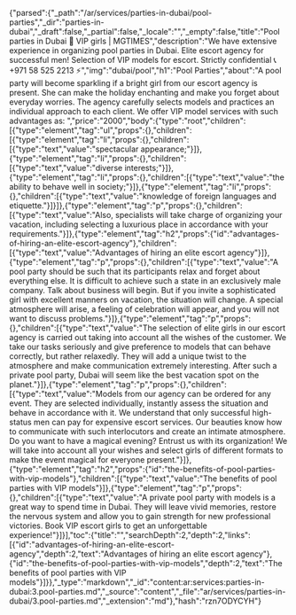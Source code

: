 {"parsed":{"_path":"/ar/services/parties-in-dubai/pool-parties","_dir":"parties-in-dubai","_draft":false,"_partial":false,"_locale":"","_empty":false,"title":"Pool parties in Dubai 🖤 VIP girls | MGTIMES","description":"We have extensive experience in organizing pool parties in Dubai. Elite escort agency for successful men! Selection of VIP models for escort. Strictly confidential 📞 +971 58 525 2213 ⚡","img":"dubai/pool","h1":"Pool Parties","about":"A pool party will become sparkling if a bright girl from our escort agency is present. She can make the holiday enchanting and make you forget about everyday worries. The agency carefully selects models and practices an individual approach to each client. We offer VIP model services with such advantages as: ","price":"2000","body":{"type":"root","children":[{"type":"element","tag":"ul","props":{},"children":[{"type":"element","tag":"li","props":{},"children":[{"type":"text","value":"spectacular appearance;"}]},{"type":"element","tag":"li","props":{},"children":[{"type":"text","value":"diverse interests;"}]},{"type":"element","tag":"li","props":{},"children":[{"type":"text","value":"the ability to behave well in society;"}]},{"type":"element","tag":"li","props":{},"children":[{"type":"text","value":"knowledge of foreign languages and etiquette."}]}]},{"type":"element","tag":"p","props":{},"children":[{"type":"text","value":"Also, specialists will take charge of organizing your vacation, including selecting a luxurious place in accordance with your requirements."}]},{"type":"element","tag":"h2","props":{"id":"advantages-of-hiring-an-elite-escort-agency"},"children":[{"type":"text","value":"Advantages of hiring an elite escort agency"}]},{"type":"element","tag":"p","props":{},"children":[{"type":"text","value":"A pool party should be such that its participants relax and forget about everything else. It is difficult to achieve such a state in an exclusively male company. Talk about business will begin. But if you invite a sophisticated girl with excellent manners on vacation, the situation will change. A special atmosphere will arise, a feeling of celebration will appear, and you will not want to discuss problems."}]},{"type":"element","tag":"p","props":{},"children":[{"type":"text","value":"The selection of elite girls in our escort agency is carried out taking into account all the wishes of the customer. We take our tasks seriously and give preference to models that can behave correctly, but rather relaxedly. They will add a unique twist to the atmosphere and make communication extremely interesting. After such a private pool party, Dubai will seem like the best vacation spot on the planet."}]},{"type":"element","tag":"p","props":{},"children":[{"type":"text","value":"Models from our agency can be ordered for any event. They are selected individually, instantly assess the situation and behave in accordance with it. We understand that only successful high-status men can pay for expensive escort services. Our beauties know how to communicate with such interlocutors and create an intimate atmosphere. Do you want to have a magical evening? Entrust us with its organization! We will take into account all your wishes and select girls of different formats to make the event magical for everyone present."}]},{"type":"element","tag":"h2","props":{"id":"the-benefits-of-pool-parties-with-vip-models"},"children":[{"type":"text","value":"The benefits of pool parties with VIP models"}]},{"type":"element","tag":"p","props":{},"children":[{"type":"text","value":"A private pool party with models is a great way to spend time in Dubai. They will leave vivid memories, restore the nervous system and allow you to gain strength for new professional victories. Book VIP escort girls to get an unforgettable experience!"}]}],"toc":{"title":"","searchDepth":2,"depth":2,"links":[{"id":"advantages-of-hiring-an-elite-escort-agency","depth":2,"text":"Advantages of hiring an elite escort agency"},{"id":"the-benefits-of-pool-parties-with-vip-models","depth":2,"text":"The benefits of pool parties with VIP models"}]}},"_type":"markdown","_id":"content:ar:services:parties-in-dubai:3.pool-parties.md","_source":"content","_file":"ar/services/parties-in-dubai/3.pool-parties.md","_extension":"md"},"hash":"rzn7ODYCYH"}